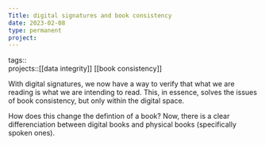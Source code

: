 ```yaml
---
Title: digital signatures and book consistency
date: 2023-02-08
type: permanent
project:
---
```


tags::  
projects::[[data integrity]] [[book consistency]] 

With digital signatures, we now have a way to verify that what we are reading is what we are intending to read. This, in essence, solves the issues of book consistency, but only within the digital space. 

How does this change the defintion of a book? Now, there is a clear differenciation between digital books and physical books (specifically spoken ones).

